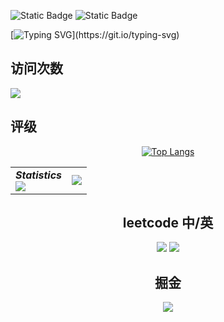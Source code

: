 
![Static Badge](https://img.shields.io/badge/xsh_never_forget_to_be_a_superman-blue)
![Static Badge](https://img.shields.io/badge/Flutter-iOS-blue)

[![Typing SVG](https://readme-typing-svg.herokuapp.com?font=Fira+Code&pause=1000&color=21F74D&random=false&width=435&lines=%E6%88%91%E7%9A%84%E4%B8%96%E7%95%8C%E5%BE%88%E5%A4%A7%EF%BC%8C%E6%9C%89%E6%97%A0%E7%BA%BF%E7%9A%84%E5%8F%AF%E8%83%BD%E6%80%A7%E3%80%82;%E6%89%80%E6%9C%89%E7%9A%84%E4%B8%80%E5%88%87%EF%BC%8C%E4%BB%8E%E8%BF%99%E5%BC%A0%E6%A1%8C%E5%AD%90%E5%BC%80%E5%A7%8B%E3%80%82;%E5%AE%83%E6%98%AF%E6%88%91%E7%9A%84%E7%8E%B0%E5%9C%A8%EF%BC%8C%E4%B9%9F%E6%98%AF%E6%88%91%E7%9A%84%E6%9C%AA%E6%9D%A5......)](https://git.io/typing-svg)



## 访问次数
<div align="left">
<img src="https://profile-counter.glitch.me/mrginpadd/count.svg">
</div>

## 评级
 
<div align="center">
  <a href="https://github.com/anuraghazra/github-readme-stats">
    <img src="https://github-readme-stats.vercel.app/api/top-langs/?username=mrginpadd&layout=compact&theme=dark&bg_color=00000000" alt="Top Langs">
  </a>
<!-- </div> -->


<!-- 统计卡片, see: https://github.com/anuraghazra/github-readme-stats -->
<table align="center">
  <tr>
    <td align="center">
      <div><b><em><spam>Statistics</spam></em></b></div>
      <img align="left" src="./assets/metrics.plugin.isocalendar.svg" />
    </td>
    <td align="left">
      <img src="https://github-readme-stats.vercel.app/api?username=mrginpadd&hide_border=true&show_icons=true&theme=dark&bg_color=00000000"/>
    </td>
  </tr>
</table>

## leetcode 中/英

<img src="https://stats.justsong.cn/api/leetcode/?username=xushihao&theme=dark"></img>
<img src="https://stats.justsong.cn/api/leetcode/?username=xushihao&theme=light&cn=true"></img>

## 掘金
<img src="https://stats.justsong.cn/api/juejin?id=4877442362455"></img>


